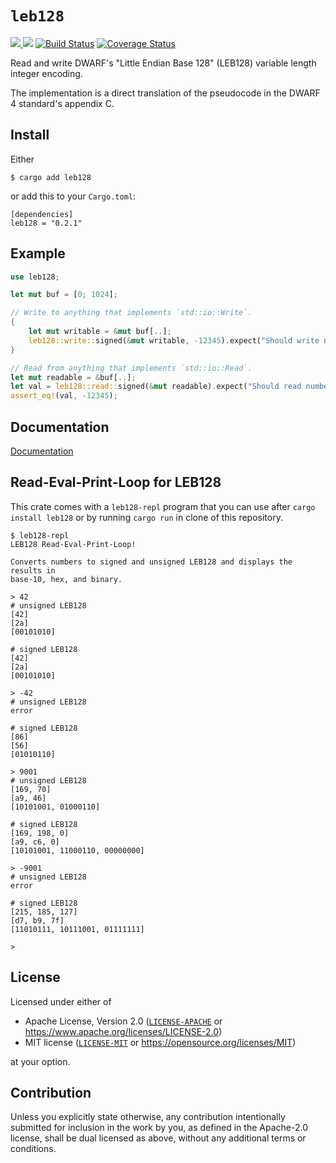 # `leb128`

[![](https://img.shields.io/crates/v/leb128.svg) ![](https://img.shields.io/crates/d/leb128.svg)](https://crates.io/crates/leb128) [![Build Status](https://travis-ci.org/gimli-rs/leb128.svg?branch=master)](https://travis-ci.org/gimli-rs/leb128) [![Coverage Status](https://coveralls.io/repos/github/gimli-rs/leb128/badge.svg?branch=master)](https://coveralls.io/github/gimli-rs/leb128?branch=master)

Read and write DWARF's "Little Endian Base 128" (LEB128) variable length integer
encoding.

The implementation is a direct translation of the pseudocode in the DWARF 4
standard's appendix C.

## Install

Either

    $ cargo add leb128

or add this to your `Cargo.toml`:

    [dependencies]
    leb128 = "0.2.1"

## Example

```rust
use leb128;

let mut buf = [0; 1024];

// Write to anything that implements `std::io::Write`.
{
    let mut writable = &mut buf[..];
    leb128::write::signed(&mut writable, -12345).expect("Should write number");
}

// Read from anything that implements `std::io::Read`.
let mut readable = &buf[..];
let val = leb128::read::signed(&mut readable).expect("Should read number");
assert_eq!(val, -12345);
```

## Documentation

[Documentation](https://gimli-rs.github.io/leb128/leb128/index.html)

## Read-Eval-Print-Loop for LEB128

This crate comes with a `leb128-repl` program that you can use after `cargo
install leb128` or by running `cargo run` in clone of this repository.

```
$ leb128-repl
LEB128 Read-Eval-Print-Loop!

Converts numbers to signed and unsigned LEB128 and displays the results in
base-10, hex, and binary.

> 42
# unsigned LEB128
[42]
[2a]
[00101010]

# signed LEB128
[42]
[2a]
[00101010]

> -42
# unsigned LEB128
error

# signed LEB128
[86]
[56]
[01010110]

> 9001
# unsigned LEB128
[169, 70]
[a9, 46]
[10101001, 01000110]

# signed LEB128
[169, 198, 0]
[a9, c6, 0]
[10101001, 11000110, 00000000]

> -9001
# unsigned LEB128
error

# signed LEB128
[215, 185, 127]
[d7, b9, 7f]
[11010111, 10111001, 01111111]

>
```

## License

Licensed under either of

  * Apache License, Version 2.0 ([`LICENSE-APACHE`](./LICENSE-APACHE) or https://www.apache.org/licenses/LICENSE-2.0)
  * MIT license ([`LICENSE-MIT`](./LICENSE-MIT) or https://opensource.org/licenses/MIT)

at your option.

## Contribution

Unless you explicitly state otherwise, any contribution intentionally submitted
for inclusion in the work by you, as defined in the Apache-2.0 license, shall be
dual licensed as above, without any additional terms or conditions.

